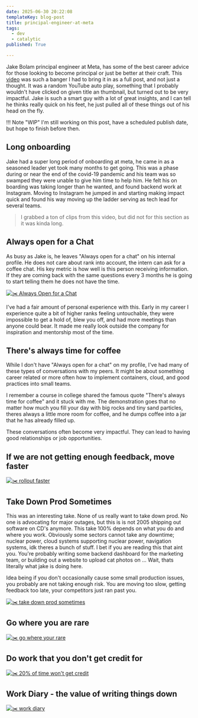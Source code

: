 ```yaml
---
date: 2025-06-30 20:22:08
templateKey: blog-post
title: principal-engineer-at-meta
tags:
  - dev
  - catalytic
published: True

---
```


Jake Bolam principal engineer at Meta, has some of the best career advice for
those looking to become principal or just be better at their craft.  This
[video](https://www.youtube.com/clip/UgkxFp3xC-SrxNtLw3FW24b26DRhNrMra3m8) was
such a banger I had to bring it in as a full post, and not just a thought. It
was a random YouTube auto play, something that I probably wouldn't have clicked
on given title an thumbnail, but turned out to be very impactful.  Jake is such
a smart guy with a lot of great insights, and I can tell he thinks really quick
on his feet, he just pulled all of these things out of his head on the fly.

!!! Note "WIP"
    I'm still working on this post, have a scheduled publish date, but hope to
    finish before then.

## Long onboarding

Jake had a super long period of onboarding at meta, he came in as a seasoned
leader yet took many months to get going.  This was a phase during or near the
end of the covid-19 pandemic and his team was so swamped they were unable to
give him time to help him.  He felt his on boarding was taking longer than he
wanted, and found backend work at Instagram.  Moving to Instagram he jumped in
and starting making impact quick and found his way moving up the ladder serving
as tech lead for several teams.

> I grabbed a ton of clips from this video, but did not for this section as it was kinda long.

## Always open for a Chat

As busy as Jake is, he leaves "Always open for a chat" on his internal profile.
He does not care about rank into account, the intern can ask for a coffee chat.
His key metric is how well is this person receiving information.  If they are
coming back with the same questions every 3 months he is going to start telling
them he does not have the time.

[![✂️ Always Open for a Chat](https://i.ytimg.com/vi/QUhC5BDZt-E/maxresdefault.jpg)](https://youtube.com/clip/Ugkxjwsds5Z9qqqIlJonyHNZDy4B_ArcLjNx?si=9Oi-ODqqYR215kJn)

I've had a fair amount of personal experience with this.  Early in my career I
experience quite a bit of higher ranks feeling untouchable, they were
impossible to get a hold of, blew you off, and had more meetings than anyone
could bear.  It made me really look outside the company for inspiration and
mentorship most of the time.

## There's always time for coffee

While I don't have "Always open for a chat" on my
profile,  I've had many of these types of conversations with my peers.  It
might be about something career related or more often how to implement
containers, cloud, and good practices into small teams.

I remember a course in college shared the famous quote "There's always time for
coffee" and it stuck with me.  The demonstration goes that no matter how much
you fill your day with big rocks and tiny sand particles, theres always a
little more room for coffee, and he dumps coffee into a jar that he has already
filled up.

These conversations often become very impactful.  They can lead to having good
relationships or job opportunities.

## If we are not getting enough feedback, move faster

[![✂️ rollout faster](https://i.ytimg.com/vi/QUhC5BDZt-E/maxresdefault.jpg)](https://youtube.com/clip/UgkxBSPjfIERR8JcJXCOVXduYCRyn8VO6Kl0?si=MVaRDQROXC0D7Wn9)

## Take Down Prod Sometimes

This was an interesting take.  None of us really want to take down prod.  No
one is advocating for major outages, but this is is not 2005 shipping out
software on CD's anymore.  This take 100% depends on what you do and where you
work.  Obviously some sectors cannot take any downtime; nuclear power, cloud
systems supporting nuclear power, navigation systems, idk theres a bunch of
stuff.  I bet if you are reading this that aint you.  You're probably writing
some backend dashboard for the marketing team, or building out a website to
upload cat photos on ... Wait, thats literally what jake is doing here.

Idea being if you don't occasionally cause some small production issues, you
probably are not taking enough risk.  You are moving too slow, getting feedback
too late, your competitors just ran past you.

[![✂️ take down prod sometimes](https://i.ytimg.com/vi/QUhC5BDZt-E/maxresdefault.jpg)](https://youtube.com/clip/Ugkx-Jofyn4OmTOkxFzxU__5_7BAeG3O3IkE?si=8yAj3H_ZB-7vjw0W)

## Go where you are rare

[![✂️ go where your rare](https://i.ytimg.com/vi/QUhC5BDZt-E/maxresdefault.jpg)](https://youtube.com/clip/UgkxZHKW3EHYH9Z8qPvyNlLQYN55BkufhmsJ?si=SwkO7bfrE16WFoyN)

## Do work that you don't get credit for

[![✂️ 20% of time won't get credit](https://i.ytimg.com/vi/QUhC5BDZt-E/maxresdefault.jpg)](https://youtube.com/clip/UgkxFp3xC-SrxNtLw3FW24b26DRhNrMra3m8?si=5I5JhuxwNFKWZsL7)

## Work Diary - the value of writing things down

[![✂️ work diary](https://i.ytimg.com/vi/QUhC5BDZt-E/maxresdefault.jpg)](https://youtube.com/clip/UgkxBC5Y_WL40hiEHY_zqjOVkLwkSQyyYvcC?si=l_tsY238JstdFSaA)
